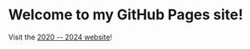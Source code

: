<link rel="stylesheet" href="scripts/custom.css">

# Welcome to my GitHub Pages site!

<div class="container">
    <script src="scripts/index.js"></script>
</div>

Visit the [2020 -- 2024 website](./index_old.md)!
